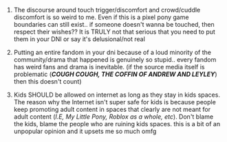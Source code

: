 1. The discourse around touch trigger/discomfort and crowd/cuddle discomfort is so weird to me. Even if this is a pixel pony game boundaries can still exist.. if someone doesn't wanna be touched, then respect their wishes?? It is TRULY not that serious that you need to put them in your DNI or say it's delusional/not real



2. Putting an entire fandom in your dni because of a loud minority of the community/drama that happened is genuinely so stupid.. every fandom has weird fans and drama is inevitable. (if the source media itself is problematic (***COUGH COUGH, THE COFFIN OF ANDREW AND LEYLEY***) then this doesn't count)



3. Kids SHOULD be allowed on internet as long as they stay in kids spaces. The reason why the Internet isn't super safe for kids is because people keep promoting adult content in spaces that clearly are not meant for adult content (*I.E, My Little Pony, Roblox as a whole, etc*). Don't blame the kids, blame the people who are ruining kids spaces. this is a bit of an unpopular opinion and it upsets me so much omfg
